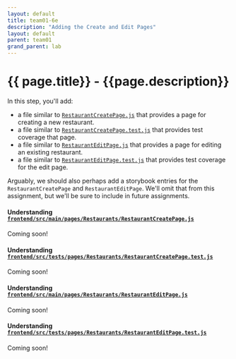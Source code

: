 ```yaml
---
layout: default
title: team01-6e
description: "Adding the Create and Edit Pages"
layout: default
parent: team01
grand_parent: lab
---
```


# {{ page.title}} - {{page.description}}

In this step, you'll add:
* a file similar to [`RestaurantCreatePage.js`](https://github.com/ucsb-cs156-s23/STARTER-team01/blob/main/frontend/src/main/pages/Restaurants/RestaurantCreatePage.js) that provides a page for creating a new restaurant.
* a file similar to [`RestaurantCreatePage.test.js`](https://github.com/ucsb-cs156-s23/STARTER-team01/blob/main/frontend/src/tests/pages/Restaurants/RestaurantCreatePage.test.js) that provides test coverage that page.
* a file similar to [`RestaurantEditPage.js`](https://github.com/ucsb-cs156-s23/STARTER-team01/blob/main/frontend/src/main/pages/Restaurants/RestaurantCreatePage.js) that provides a page for editing an existing restaurant.
* a file similar to [`RestaurantEditPage.test.js`](https://github.com/ucsb-cs156-s23/STARTER-team01/blob/main/frontend/src/tests/pages/Restaurants/RestaurantEditPage.test.js) that provides test coverage for the edit page.

Arguably, we should also perhaps add a storybook entries for the `RestaurantCreatePage` and `RestaurantEditPage`.  We'll omit that from this assignment, but we'll be sure to include in future assignments.

#### Understanding [`frontend/src/main/pages/Restaurants/RestaurantCreatePage.js`](https://github.com/ucsb-cs156-s23/STARTER-team01/blob/main/frontend/src/main/pages/Restaurants/RestaurantCreatePage.js)

Coming soon!

#### Understanding [`frontend/src/tests/pages/Restaurants/RestaurantCreatePage.test.js`](https://github.com/ucsb-cs156-s23/STARTER-team01/blob/main/frontend/src/tests/pages/Restaurants/RestaurantCreatePage.test.js)

Coming soon!

#### Understanding [`frontend/src/main/pages/Restaurants/RestaurantEditPage.js`](https://github.com/ucsb-cs156-s23/STARTER-team01/blob/main/frontend/src/main/pages/Restaurants/RestaurantEditPage.js)

Coming soon!

#### Understanding [`frontend/src/tests/pages/Restaurants/RestaurantEditPage.test.js`](https://github.com/ucsb-cs156-s23/STARTER-team01/blob/main/frontend/src/tests/pages/Restaurants/RestaurantEditPage.test.js)

Coming soon!
  
